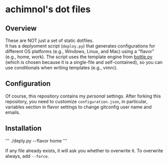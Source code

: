 # achimnol's dot files

## Overview

These are NOT just a set of static dotfiles.  
It has a deplyoment script (`deploy.py`) that generates configurations for different OS platforms (e.g., Windows, Linux, and Mac) using a "flavor" (e.g., home, work).
The script uses the template engine from [bottle.py](http://bottlepy.org/docs/dev/index.html) (which is chosen because it is a single-file and self-contained), so you can use conditionals when writing templates (e.g., vimrc).

## Configuration

Of course, this repository contains my *personal* settings.
After forking this repository, you need to customize `configuration.json`, in particular, variables section in flavor settings to change gitconfig user name and emails.

## Installation

'''
./deply.py --flavor home
'''

If any file already exists, it will ask you whether to overwrite it.
To overwrite always, add `--force`.

